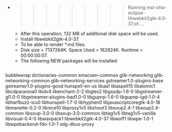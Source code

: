 * >>>>>>>>> Running inst-xtra-eclipse-libwebkit2gtk-4.0-37.sh ...
  * After this operation, 132 MB of additional disk space will be used.
  * Install libwebkit2gtk-4.0-37.
  * To be able to render *.md files.
  * Disk size = 7137264K. Space Used = 162824K. Runtime = 00:00:00:07.
  * The following NEW packages will be installed:
  ```bash
bubblewrap dictionaries-common emacsen-common glib-networking glib-networking-common
glib-networking-services gstreamer1.0-plugins-base gstreamer1.0-plugins-good hunspell-en-us libaa1
libaspell15 libatomic1 libcdparanoia0 libdv4 libenchant-2-2
libgles2 libgssdp-1.6-0 libgstreamer-gl1.0-0 libgstreamer-plugins-bad1.0-0 libgupnp-1.6-0
libgupnp-igd-1.0-4 libharfbuzz-icu0 libhunspell-1.7-0 libhyphen0 libjavascriptcoregtk-4.0-18
libmanette-0.2-0 libnice10 libproxy1v5 libshout3 libsoup2.4-1
libsoup2.4-common libsoup-3.0-0 libsoup-3.0-common libtag1v5 libtag1v5-vanilla
libvisual-0.4-0 libwavpack1 libwebkit2gtk-4.0-37 libwoff1 libwpe-1.0-1
libwpebackend-fdo-1.0-1 xdg-dbus-proxy
  ```
